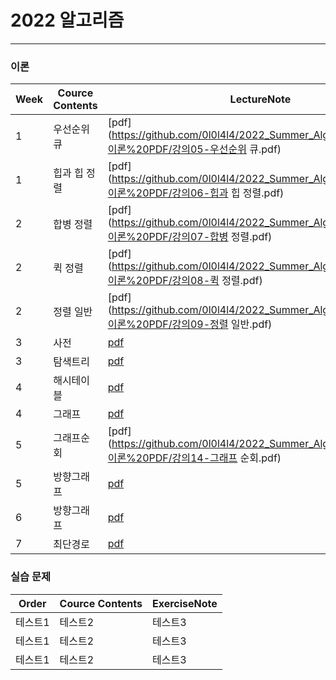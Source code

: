 # 2022 알고리즘
-----
### 이론
|Week|Cource Contents|LectureNote|
|------|---|---|
|1|우선순위큐|[pdf](https://github.com/0l0l4l4/2022_Summer_Algorithm/blob/main/이론%20PDF/강의05-우선순위 큐.pdf)|
|1|힙과 힙 정렬|[pdf](https://github.com/0l0l4l4/2022_Summer_Algorithm/blob/main/이론%20PDF/강의06-힙과 힙 정렬.pdf)|
|2|합병 정렬|[pdf](https://github.com/0l0l4l4/2022_Summer_Algorithm/blob/main/이론%20PDF/강의07-합병 정렬.pdf)|
|2|퀵 정렬|[pdf](https://github.com/0l0l4l4/2022_Summer_Algorithm/blob/main/이론%20PDF/강의08-퀵 정렬.pdf)|
|2|정렬 일반|[pdf](https://github.com/0l0l4l4/2022_Summer_Algorithm/blob/main/이론%20PDF/강의09-정렬 일반.pdf)|
|3|사전|[pdf](https://github.com/0l0l4l4/2022_Summer_Algorithm/blob/main/이론%20PDF/강의10-사전.pdf)|
|3|탐색트리|[pdf](https://github.com/0l0l4l4/2022_Summer_Algorithm/blob/main/이론%20PDF/강의11-탐색트리.pdf)|
|4|해시테이블|[pdf](https://github.com/0l0l4l4/2022_Summer_Algorithm/blob/main/이론%20PDF/강의12-해시테이블.pdf)|
|4|그래프|[pdf](https://github.com/0l0l4l4/2022_Summer_Algorithm/blob/main/이론%20PDF/강의13-그래프.pdf)|
|5|그래프순회|[pdf](https://github.com/0l0l4l4/2022_Summer_Algorithm/blob/main/이론%20PDF/강의14-그래프 순회.pdf)|
|5|방향그래프|[pdf](https://github.com/0l0l4l4/2022_Summer_Algorithm/blob/main/이론%20PDF/강의15-방향그래프.pdf)|
|6|방향그래프|[pdf](https://github.com/0l0l4l4/2022_Summer_Algorithm/blob/main/이론%20PDF/강의16-최소신장트리.pdf)|
|7|최단경로|[pdf](https://github.com/0l0l4l4/2022_Summer_Algorithm/blob/main/이론%20PDF/강의17-최단경로.pdf)|

### 실습 문제
|Order|Cource Contents|ExerciseNote|
|------|---|---|
|테스트1|테스트2|테스트3|
|테스트1|테스트2|테스트3|
|테스트1|테스트2|테스트3|
